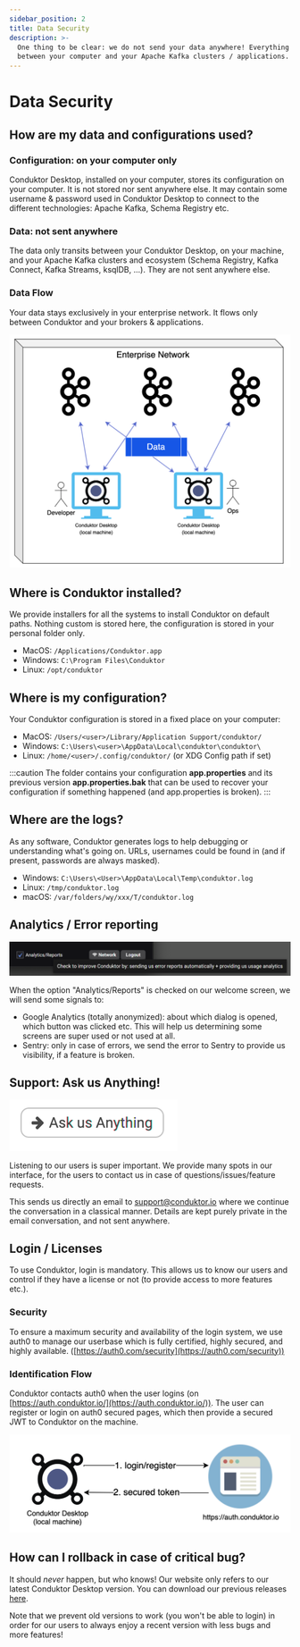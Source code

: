 ```yaml
---
sidebar_position: 2
title: Data Security
description: >-
  One thing to be clear: we do not send your data anywhere! Everything stays
  between your computer and your Apache Kafka clusters / applications.
---
```


# Data Security

## How are my data and configurations used?

### Configuration: on your computer only

Conduktor Desktop, installed on your computer, stores its configuration on your computer. It is not stored nor sent anywhere else. It may contain some username & password used in Conduktor Desktop to connect to the different technologies: Apache Kafka, Schema Registry etc.

### Data: not sent anywhere

The data only transits between your Conduktor Desktop, on your machine, and your Apache Kafka clusters and ecosystem (Schema Registry, Kafka Connect, Kafka Streams, ksqlDB, ...). They are not sent anywhere else.

### Data Flow

Your data stays exclusively in your enterprise network. It flows only between Conduktor and your brokers & applications.

![](../assets/screenshot-2021-02-15-at-11.41.49.png)

## Where is Conduktor installed?

We provide installers for all the systems to install Conduktor on default paths. Nothing custom is stored here, the configuration is stored in your personal folder only.

- MacOS: `/Applications/Conduktor.app`
- Windows: `C:\Program Files\Conduktor`
- Linux: `/opt/conduktor`

## Where is my configuration?

Your Conduktor configuration is stored in a fixed place on your computer:

- MacOS: `/Users/<user>/Library/Application Support/conduktor/`
- Windows: `C:\Users\<user>\AppData\Local\conduktor\conduktor\`
- Linux: `/home/<user>/.config/conduktor/` (or XDG Config path if set)

:::caution
The folder contains your configuration **app.properties** and its previous version
**app.properties.bak** that can be used to recover your configuration if something
happened (and app.properties is broken).
:::

## Where are the logs?

As any software, Conduktor generates logs to help debugging or understanding what's going on. URLs, usernames could be found in (and if present, passwords are always masked).

- Windows: `C:\Users\<User>\AppData\Local\Temp\conduktor.log`
- Linux: `/tmp/conduktor.log`
- macOS: `/var/folders/wy/xxx/T/conduktor.log`

## Analytics / Error reporting

![Check the option on our welcome screen to help us :)](<../assets/screenshot-2021-02-15-at-10.59.49 (1).png>)

When the option "Analytics/Reports" is checked on our welcome screen, we will send some signals to:

- Google Analytics (totally anonymized): about which dialog is opened, which button was clicked etc. This will help us determining some screens are super used or not used at all.
- Sentry: only in case of errors, we send the error to Sentry to provide us visibility, if a feature is broken.

## Support: Ask us Anything!

![We are here to help us!](../assets/screenshot-2021-02-15-at-11.30.03.png)

Listening to our users is super important. We provide many spots in our interface, for the users to contact us in case of questions/issues/feature requests.

This sends us directly an email to support@conduktor.io where we continue the conversation in a classical manner. Details are kept purely private in the email conversation, and not sent anywhere.

## Login / Licenses

To use Conduktor, login is mandatory. This allows us to know our users and control if they have a license or not (to provide access to more features etc.).

### Security

To ensure a maximum security and availability of the login system, we use auth0 to manage our userbase which is fully certified, highly secured, and highly available. ([https://auth0.com/security](https://auth0.com/security))

### Identification Flow

Conduktor contacts auth0 when the user logins (on [https://auth.conduktor.io/](https://auth.conduktor.io/)). The user can register or login on auth0 secured pages, which then provide a secured JWT to Conduktor on the machine.

![](../assets/screenshot-2021-02-15-at-11.26.03.png)

## How can I rollback in case of critical bug?

It should _never_ happen, but who knows! Our website only refers to our latest Conduktor Desktop version. You can download our previous releases [here](https://github.com/conduktor/builds/releases).

Note that we prevent old versions to work (you won't be able to login) in order for our users to always enjoy a recent version with less bugs and more features!
